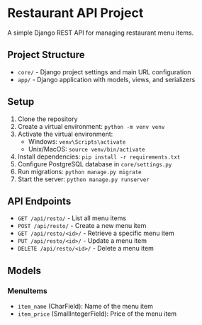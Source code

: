 # Restaurant API Project

A simple Django REST API for managing restaurant menu items.

## Project Structure

- `core/` - Django project settings and main URL configuration
- `app/` - Django application with models, views, and serializers

## Setup

1. Clone the repository
2. Create a virtual environment: `python -m venv venv`
3. Activate the virtual environment:
   - Windows: `venv\Scripts\activate`
   - Unix/MacOS: `source venv/bin/activate`
4. Install dependencies: `pip install -r requirements.txt`
5. Configure PostgreSQL database in `core/settings.py`
6. Run migrations: `python manage.py migrate`
7. Start the server: `python manage.py runserver`

## API Endpoints

- `GET /api/resto/` - List all menu items
- `POST /api/resto/` - Create a new menu item
- `GET /api/resto/<id>/` - Retrieve a specific menu item
- `PUT /api/resto/<id>/` - Update a menu item
- `DELETE /api/resto/<id>/` - Delete a menu item

## Models

### MenuItems
- `item_name` (CharField): Name of the menu item
- `item_price` (SmallIntegerField): Price of the menu item